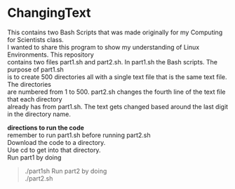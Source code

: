 # ChangingText

This contains two Bash Scripts that was made originally for my Computing for Scientists class.  
I wanted to share this program to show my understanding of Linux Environments. This repository  
contains two files part1.sh and part2.sh. In part1.sh the Bash scripts. The purpose of part1.sh   
is to create 500 directories all with a single text file that is the same text file. The directories  
are numbered from 1 to 500. part2.sh changes the fourth line of the text file that each directory  
already has from part1.sh. The text gets changed based around the last digit in the directory name.  
  
 __directions to run the code__  
remember to run part1.sh before running part2.sh  
Download the code to a directory.  
Use cd to get into that directory.  
Run part1 by doing   
>./part1sh 
Run part2 by doing  
>./part2.sh
